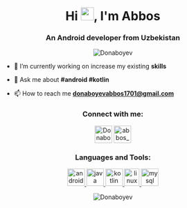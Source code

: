 <h1 align="center">Hi <img src="https://raw.githubusercontent.com/wasabeef/wasabeef/master/icons/wave.gif" width="30px">, I'm Abbos</h1>
<h3 align="center">An Android developer from Uzbekistan</h3>

<p align="center"> <img src="https://komarev.com/ghpvc/?username=Donaboyev" alt="Donaboyev" /> </p>

- 🌱 I’m currently working on increase my existing **skills**

- 💬 Ask me about **#android #kotlin**

- 📫 How to reach me **donaboyevabbos1701@gmail.com**

<p align="center">
<h3 align="center">Connect with me:</h3>
</p>

<p align="center">  <a href="https://t.me/donaboyev" target="blank"><img align="middle" src="https://user-images.githubusercontent.com/56734609/104541252-13357480-5643-11eb-896c-cec4e18ce112.png" alt="Donaboyev" height="40" width="40" /></a>
<a href="https://instagram.com/abbos_donaboyev" target="blank"><img align="middle" src="https://user-images.githubusercontent.com/56734609/104541419-69a2b300-5643-11eb-971f-039c9fc60eb3.png" alt="abbos_donaboyev" height="40" width="40" /></a></p>

<h3 align="center">Languages and Tools:</h3>


<p align="center">  <a href="https://developer.android.com" target="_blank"> <img src="https://user-images.githubusercontent.com/56734609/104542135-c2bf1680-5644-11eb-86cb-c0584c5a7208.png" alt="android" width="40" height="40"/> </a> </a> </a> </a> </a> </a> <a href="https://www.java.com" target="_blank"> <img src="https://user-images.githubusercontent.com/56734609/104541549-a1115f80-5643-11eb-9022-528543fdd0af.png" alt="java" width="40" height="40"/> </a> <a href="https://kotlinlang.org" target="_blank"> <img src="https://user-images.githubusercontent.com/56734609/104541639-d4ec8500-5643-11eb-94aa-bb6dae939c67.png" alt="kotlin" width="40" height="40"/> </a> <a href="https://www.linux.org/" target="_blank"> <img src="https://user-images.githubusercontent.com/56734609/104542721-e8005480-5645-11eb-9980-28b7e7e4db38.png" alt="linux" width="35" height="40"/> </a> <a href="https://www.mysql.com/" target="_blank"> <img src="https://user-images.githubusercontent.com/56734609/105128271-838d3b80-5b04-11eb-81e6-8ad05957b4d5.png" alt="mysql" width="40" height="40"/> </a> </p>


<p align="center"><img align="center" src="https://github-readme-stats.vercel.app/api/top-langs/?username=Donaboyev&layout=compact" alt="Donaboyev" /></p>
